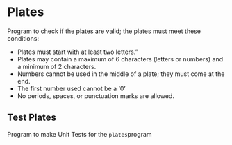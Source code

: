 # Plates

Program to check if the plates are valid; the plates must meet these conditions:

- Plates must start with at least two letters.”
- Plates may contain a maximum of 6 characters (letters or numbers) and a minimum of 2 characters.
- Numbers cannot be used in the middle of a plate; they must come at the end. 
- The first number used cannot be a ‘0’
- No periods, spaces, or punctuation marks are allowed.

## Test Plates 

Program to make Unit Tests for the `plates`program